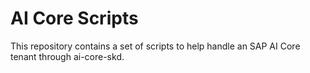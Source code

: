# AI Core Scripts
This repository contains a set of scripts to help handle an SAP AI Core tenant through ai-core-skd. 

